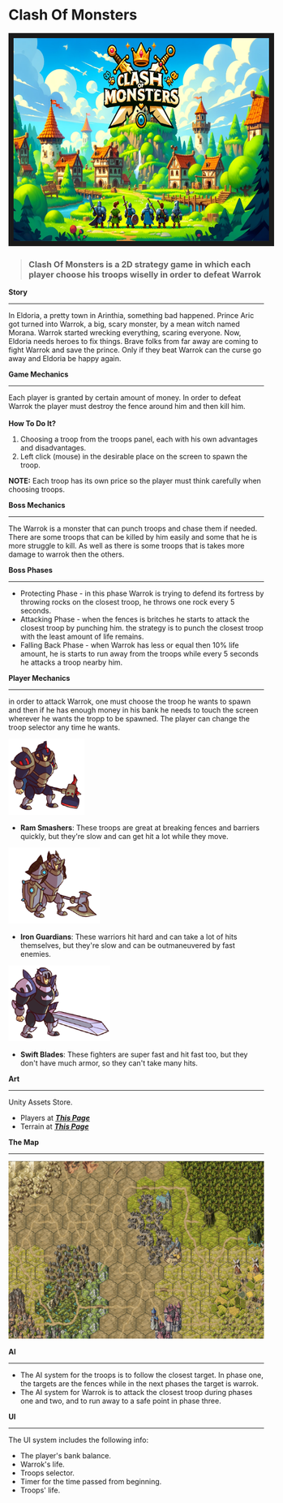 # Clash Of Monsters

<img src="Assets/_Alon/Art/BackGround.png" width="600" height="400" border="10"/>

>### Clash Of Monsters is a 2D strategy game in which each player choose his troops wiselly in order to defeat Warrok

**Story**

---
In Eldoria, a pretty town in Arinthia, something bad happened. Prince Aric got turned into Warrok, a big, scary monster, by a mean witch named Morana. Warrok started wrecking everything, scaring everyone. Now, Eldoria needs heroes to fix things. Brave folks from far away are coming to fight Warrok and save the prince. Only if they beat Warrok can the curse go away and Eldoria be happy again.

**Game Mechanics**

---
Each player is granted by certain amount of money. In order to defeat Warrok the player must destroy the fence around him and then kill him. <br><br>
**How To Do It?**
1. Choosing a troop from the troops panel, each with his own advantages and disadvantages.
2. Left click (mouse) in the desirable place on the screen to spawn the troop.<br>

**NOTE:** Each troop has its own price so the player must think carefully when choosing troops.

**Boss Mechanics**

---
The Warrok is a monster that can punch troops and chase them if needed. There are some troops that can be killed by him easily and some that he is more struggle to kill. As well as there is some troops that is takes more damage to warrok then the others.

**Boss Phases**

---
- Protecting Phase - in this phase Warrok is trying to defend its fortress by throwing rocks on the closest troop, he throws one rock every 5 seconds.
- Attacking Phase - when the fences is britches he starts to attack the closest troop by punching him. the strategy is to punch the closest troop with the least amount of life remains.
- Falling Back Phase - when Warrok has less or equal then 10% life amount, he is starts to run away from the troops while every 5 seconds he attacks a troop nearby him.

**Player Mechanics**

---
in order to attack Warrok, one must choose the troop he wants to spawn and then if he has enough money in his bank he needs to touch the screen wherever he wants the tropp to be spawned. The player can change the troop selector any time he wants.

<img src="Assets/_Alon/Art/warriors2.png" width="150" height="150"/>

- **Ram Smashers**: These troops are great at breaking fences and barriers quickly, but they're slow and can get hit a lot while they move.

<img src="Assets/_Alon/Art/warriors4.png" width="180" height="150"/>

- **Iron Guardians**: These warriors hit hard and can take a lot of hits themselves, but they're slow and can be outmaneuvered by fast enemies.

<img src="Assets/_Alon/Art/warriors3.png" width="200" height="150"/>

- **Swift Blades**: These fighters are super fast and hit fast too, but they don't have much armor, so they can't take many hits.

**Art**

---
Unity Assets Store.<br>
- Players at <strong><em>[This Page](https://assetstore.unity.com/packages/2d/characters/warriors-animated-2d-characters-178121)</em></strong><br>
- Terrain at <strong><em>[This Page](https://assetstore.unity.com/packages/2d/environments/hex-medieval-fantasy-locations-59271)</em></strong><br>

**The Map**

---
<img src="Assets/_Alon/Art/Desktop Screenshot 2024.05.28 - 00.43.08.74.png" width="600" height="350"/>

**AI**

---
- The AI system for the troops is to follow the closest target. In phase one, the targets are the fences while in the next phases the target is warrok.
- The AI system for Warrok is to attack the closest troop during phases one and two, and to run away to a safe point in phase three.

**UI**

---
The UI system includes the following info:
- The player's bank balance.
- Warrok's life.
- Troops selector.
- Timer for the time passed from beginning.
- Troops' life.

